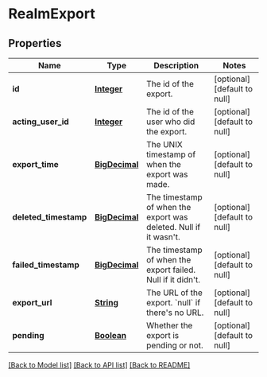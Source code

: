 # RealmExport
## Properties

Name | Type | Description | Notes
------------ | ------------- | ------------- | -------------
**id** | [**Integer**](integer.md) | The id of the export.  | [optional] [default to null]
**acting\_user\_id** | [**Integer**](integer.md) | The id of the user who did the export.  | [optional] [default to null]
**export\_time** | [**BigDecimal**](number.md) | The UNIX timestamp of when the export was made.  | [optional] [default to null]
**deleted\_timestamp** | [**BigDecimal**](number.md) | The timestamp of when the export was deleted. Null if it wasn&#39;t.  | [optional] [default to null]
**failed\_timestamp** | [**BigDecimal**](number.md) | The timestamp of when the export failed. Null if it didn&#39;t.  | [optional] [default to null]
**export\_url** | [**String**](string.md) | The URL of the export. &#x60;null&#x60; if there&#39;s no URL.  | [optional] [default to null]
**pending** | [**Boolean**](boolean.md) | Whether the export is pending or not.  | [optional] [default to null]

[[Back to Model list]](../README.md#documentation-for-models) [[Back to API list]](../README.md#documentation-for-api-endpoints) [[Back to README]](../README.md)


